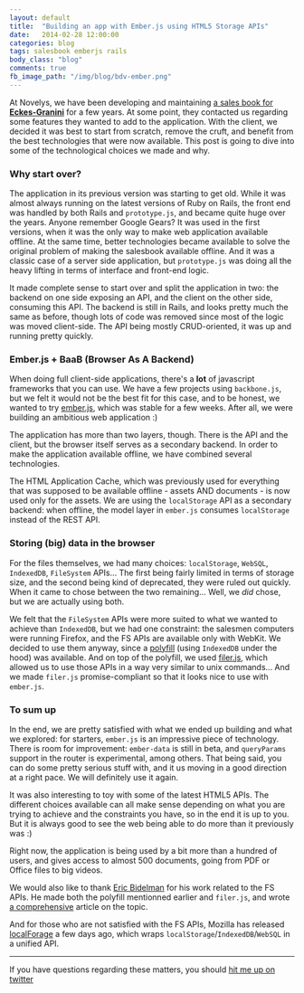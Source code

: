 ```yaml
---
layout: default
title:  "Building an app with Ember.js using HTML5 Storage APIs"
date:   2014-02-28 12:00:00
categories: blog
tags: salesbook emberjs rails
body_class: "blog"
comments: true
fb_image_path: "/img/blog/bdv-ember.png"
---
```


At Novelys, we have been developing and maintaining <a href="http://www.novelys.com/portfolio/salesbook.html">a sales book for <strong>Eckes-Granini</strong></a> for a few years. At some point, they contacted us regarding some features they wanted to add to the application. With the client, we decided it was best to start from scratch, remove the cruft, and benefit from the best technologies that were now available. This post is going to dive into some of the technological choices we made and why.

### Why start over?

The application in its previous version was starting to get old. While it was almost always running on the latest versions of Ruby on Rails, the front end was handled by both Rails and `prototype.js`, and became quite huge over the years. Anyone remember Google Gears? It was used in the first versions, when it was the only way to make web application available offline. At the same time, better technologies became available to solve the original problem of making the salesbook available offline. And it was a classic case of a server side application, but `prototype.js` was doing all the heavy lifting in terms of interface and front-end logic.

It made complete sense to start over and split the application in two: the backend on one side exposing an API, and the client on the other side, consuming this API. The backend is still in Rails, and looks pretty much the same as before, though lots of code was removed since most of the logic was moved client-side. The API being mostly CRUD-oriented, it was up and running pretty quickly.

### Ember.js + BaaB (Browser As A Backend)

When doing full client-side applications, there's a **lot** of javascript frameworks that you can use. We have a few projects using `backbone.js`, but we felt it would not be the best fit for this case, and to be honest, we wanted to try <a href="http://emberjs.com">ember.js</a>, which was stable for a few weeks. After all, we were building an ambitious web application :)

The application has more than two layers, though. There is the API and the client, but the browser itself serves as a secondary backend. In order to make the application available offline, we have combined several technologies.

The HTML Application Cache, which was previously used for everything that was supposed to be available offline - assets AND documents - is now used only for the assets. We are using the `localStorage` API as a secondary backend: when offline, the model layer in `ember.js` consumes `localStorage` instead of the REST API.

### Storing (big) data in the browser

For the files themselves, we had many choices: `localStorage`, `WebSQL`, `IndexedDB`, `FileSystem` APIs... The first being fairly limited in terms of storage size, and the second being kind of deprecated, they were ruled out quickly. When it came to chose between the two remaining... Well, we *did* chose, but we are actually using both.

We felt that the `FileSystem` APIs were more suited to what we wanted to achieve than `IndexedDB`, but we had one constraint: the salesmen computers were running Firefox, and the FS APIs are available only with WebKit. We decided to use them anyway, since a <a href="https://github.com/ebidel/idb.filesystem.js/">polyfill</a> (using `IndexedDB` under the hood) was available. And on top of the polyfill, we used <a href="https://github.com/ebidel/filer.js">filer.js</a>, which allowed us to use those APIs in a way very similar to unix commands... And we made `filer.js` promise-compliant so that it looks nice to use with `ember.js`.

### To sum up

In the end, we are pretty satisfied with what we ended up building and what we explored: for starters, `ember.js` is an impressive piece of technology. There is room for improvement: `ember-data` is still in beta, and `queryParams` support in the router is experimental, among others. That being said, you can do some pretty serious stuff with, and it us moving in a good direction at a right pace. We will definitely use it again.

It was also interesting to toy with some of the latest HTML5 APIs. The different choices available can all make sense depending on what you are trying to achieve and the constraints you have, so in the end it is up to you. But it is always good to see the web being able to do more than it previously was :)

Right now, the application is being used by a bit more than a hundred of users, and gives access to almost 500 documents, going from PDF or Office files to big videos.

We would also like to thank <a href="https://github.com/ebidel">Eric Bidelman</a> for his work related to the FS APIs. He made both the polyfill mentionned earlier and `filer.js`, and wrote <a href="http://www.html5rocks.com/en/tutorials/file/filesystem/">a comprehensive</a> article on the topic.

And for those who are not satisfied with the FS APIs, Mozilla has released <a href="https://github.com/mozilla/localForage">localForage</a> a few days ago, which wraps `localStorage`/`IndexedDB`/`WebSQL` in a unified API.

<hr />

If you have questions regarding these matters, you should <a href="https://twitter.com/ksol">hit me up on twitter</a>
